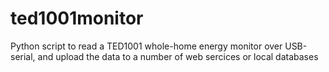 # ted1001monitor
Python script to read a TED1001 whole-home energy monitor over USB-serial, and upload the data to a number of web sercices or local databases
